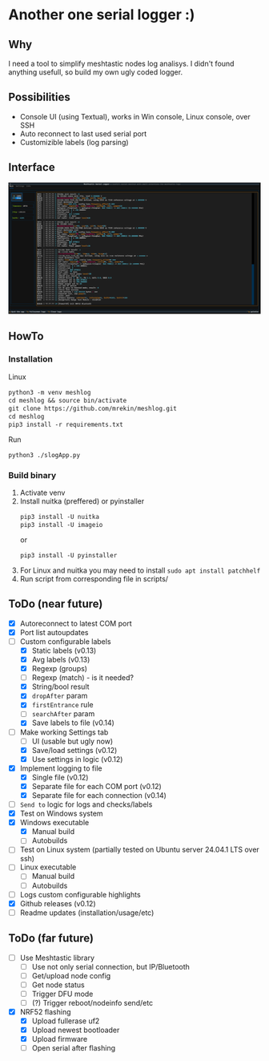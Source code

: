 # Another one serial logger :)

## Why
I need a tool to simplify meshtastic nodes log analisys. I didn't found anything usefull, so build my own ugly coded logger.

## Possibilities
* Console UI (using Textual), works in Win console, Linux console, over SSH
* Auto reconnect to last used serial port
* Customizible labels (log parsing)

## Interface

![v0.11 screen](images/screen.png)

## HowTo

### Installation 
Linux
```
python3 -m venv meshlog
cd meshlog && source bin/activate
git clone https://github.com/mrekin/meshlog.git
cd meshlog
pip3 install -r requirements.txt
```

Run
```
python3 ./slogApp.py
```

### Build binary
1. Activate venv
2. Install nuitka (preffered) or pyinstaller
   ```
   pip3 install -U nuitka
   pip3 install -U imageio
   ```
    or 
   ```
   pip3 install -U pyinstaller
   ```
4. For Linux and nuitka you may need to install
   `sudo apt install patchhelf`
5. Run script from corresponding file in scripts/


## ToDo (near future)
- [x] Autoreconnect to latest COM port
- [x] Port list autoupdates
- [ ] Custom configurable labels
  - [x] Static labels (v0.13)
  - [x] Avg labels (v0.13)
  - [x] Regexp (groups)
  - [ ] Regexp (match) - is it needed?
  - [x] String/bool result
  - [x] `dropAfter` param
  - [x] `firstEntrance` rule
  - [ ] `searchAfter` param
  - [x] Save labels to file (v0.14)
- [ ] Make working Settings tab
  - [ ] UI (usable but ugly now)
  - [x] Save/load settings (v0.12)
  - [x] Use settings in logic (v0.12)
- [x] Implement logging to file
  - [x] Single file (v0.12)
  - [x] Separate file for each COM port (v0.12)
  - [x] Separate file for each connection (v0.14)
- [ ] `Send to` logic for logs and checks/labels
- [x] Test on Windows system
- [x] Windows executable
  - [x] Manual build
  - [ ] Autobuilds
- [ ] Test on Linux system (partially tested on Ubuntu server 24.04.1 LTS over ssh)
- [ ] Linux executable
  - [ ] Manual build
  - [ ] Autobuilds
- [ ] Logs custom configurable highlights
- [x] Github releases (v0.12)
- [ ] Readme updates (installation/usage/etc)
## ToDo (far future)
- [ ] Use Meshtastic library
  - [ ] Use not only serial connection, but IP/Bluetooth
  - [ ] Get/upload node config
  - [ ] Get node status
  - [ ] Trigger DFU mode
  - [ ] (?) Trigger reboot/nodeinfo send/etc
- [x] NRF52 flashing
  - [x] Upload fullerase uf2
  - [x] Upload newest bootloader
  - [x] Upload firmware
  - [ ] Open serial after flashing
